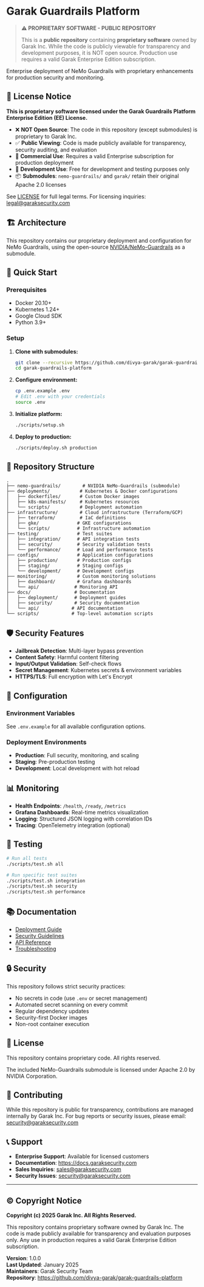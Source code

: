 # Garak Guardrails Platform

> **⚠️ PROPRIETARY SOFTWARE - PUBLIC REPOSITORY**
> 
> This is a **public repository** containing **proprietary software** owned by Garak Inc.
> While the code is publicly viewable for transparency and development purposes, it is NOT open source.
> Production use requires a valid Garak Enterprise Edition subscription.

Enterprise deployment of NeMo Guardrails with proprietary enhancements for production security and monitoring.

## 📄 License Notice

**This is proprietary software licensed under the Garak Guardrails Platform Enterprise Edition (EE) License.**

- ❌ **NOT Open Source**: The code in this repository (except submodules) is proprietary to Garak Inc.
- ✅ **Public Viewing**: Code is made publicly available for transparency, security auditing, and evaluation
- 💼 **Commercial Use**: Requires a valid Enterprise subscription for production deployment
- 🔬 **Development Use**: Free for development and testing purposes only
- 📦 **Submodules**: `nemo-guardrails/` and `garak/` retain their original Apache 2.0 licenses

See [LICENSE](LICENSE) for full legal terms. For licensing inquiries: legal@garaksecurity.com

## 🏗️ Architecture

This repository contains our proprietary deployment and configuration for NeMo Guardrails, using the open-source [NVIDIA/NeMo-Guardrails](https://github.com/NVIDIA/NeMo-Guardrails) as a submodule.

## 🚀 Quick Start

### Prerequisites
- Docker 20.10+
- Kubernetes 1.24+
- Google Cloud SDK
- Python 3.9+

### Setup

1. **Clone with submodules:**
   ```bash
   git clone --recursive https://github.com/divya-garak/garak-guardrails-platform.git
   cd garak-guardrails-platform
   ```

2. **Configure environment:**
   ```bash
   cp .env.example .env
   # Edit .env with your credentials
   source .env
   ```

3. **Initialize platform:**
   ```bash
   ./scripts/setup.sh
   ```

4. **Deploy to production:**
   ```bash
   ./scripts/deploy.sh production
   ```

## 📁 Repository Structure

```
.
├── nemo-guardrails/        # NVIDIA NeMo-Guardrails (submodule)
├── deployments/           # Kubernetes & Docker configurations
│   ├── dockerfiles/       # Custom Docker images
│   ├── k8s-manifests/     # Kubernetes resources
│   └── scripts/           # Deployment automation
├── infrastructure/        # Cloud infrastructure (Terraform/GCP)
│   ├── terraform/         # IaC definitions
│   ├── gke/              # GKE configurations
│   └── scripts/          # Infrastructure automation
├── testing/              # Test suites
│   ├── integration/      # API integration tests
│   ├── security/         # Security validation tests
│   └── performance/      # Load and performance tests
├── configs/              # Application configurations
│   ├── production/       # Production configs
│   ├── staging/          # Staging configs
│   └── development/      # Development configs
├── monitoring/           # Custom monitoring solutions
│   ├── dashboard/        # Grafana dashboards
│   └── api/             # Monitoring API
├── docs/                # Documentation
│   ├── deployment/      # Deployment guides
│   ├── security/        # Security documentation
│   └── api/            # API documentation
└── scripts/            # Top-level automation scripts
```

## 🛡️ Security Features

- **Jailbreak Detection**: Multi-layer bypass prevention
- **Content Safety**: Harmful content filtering
- **Input/Output Validation**: Self-check flows
- **Secret Management**: Kubernetes secrets & environment variables
- **HTTPS/TLS**: Full encryption with Let's Encrypt

## 🔧 Configuration

### Environment Variables

See `.env.example` for all available configuration options.

### Deployment Environments

- **Production**: Full security, monitoring, and scaling
- **Staging**: Pre-production testing
- **Development**: Local development with hot reload

## 📊 Monitoring

- **Health Endpoints**: `/health`, `/ready`, `/metrics`
- **Grafana Dashboards**: Real-time metrics visualization
- **Logging**: Structured JSON logging with correlation IDs
- **Tracing**: OpenTelemetry integration (optional)

## 🧪 Testing

```bash
# Run all tests
./scripts/test.sh all

# Run specific test suites
./scripts/test.sh integration
./scripts/test.sh security
./scripts/test.sh performance
```

## 📚 Documentation

- [Deployment Guide](docs/deployment/README.md)
- [Security Guidelines](docs/security/README.md)
- [API Reference](docs/api/README.md)
- [Troubleshooting](docs/troubleshooting/README.md)

## 🔒 Security

This repository follows strict security practices:

- No secrets in code (use `.env` or secret management)
- Automated secret scanning on every commit
- Regular dependency updates
- Security-first Docker images
- Non-root container execution

## 📝 License

This repository contains proprietary code. All rights reserved.

The included NeMo-Guardrails submodule is licensed under Apache 2.0 by NVIDIA Corporation.

## 🤝 Contributing

While this repository is public for transparency, contributions are managed internally by Garak Inc.
For bug reports or security issues, please email: security@garaksecurity.com

## 📞 Support

- **Enterprise Support**: Available for licensed customers
- **Documentation**: https://docs.garaksecurity.com
- **Sales Inquiries**: sales@garaksecurity.com
- **Security Issues**: security@garaksecurity.com

---

## © Copyright Notice

**Copyright (c) 2025 Garak Inc. All Rights Reserved.**

This repository contains proprietary software owned by Garak Inc. The code is made publicly 
available for transparency and evaluation purposes only. Any use in production requires a 
valid Garak Enterprise Edition subscription.

**Version**: 1.0.0  
**Last Updated**: January 2025  
**Maintainers**: Garak Security Team  
**Repository**: https://github.com/divya-garak/garak-guardrails-platform